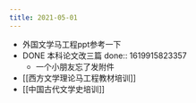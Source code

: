 ```yaml
---
title: 2021-05-01
---
```


- 外国文学马工程ppt参考一下
- DONE 本科论文改三篇
  done:: 1619915823357
    - 一个小朋友忘了发附件
- [[西方文学理论马工程教材培训]]
- [[中国古代文学史培训]]